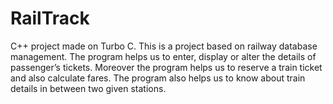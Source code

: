 # RailTrack
C++ project made on Turbo C.
This is a project based on railway database management. 
The program helps us to enter, display or alter the details of passenger’s tickets. 
Moreover the program helps us to reserve a train ticket and also calculate fares. 
The program also helps us to know about train details in between two given stations.
